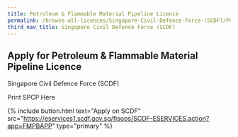 ```yaml
---
title: Petroleum & Flammable Material Pipeline Licence
permalink: /browse-all-licences/Singapore-Civil-Defence-Force-(SCDF)/Petroleum-&-Flammable-Material-Pipeline-Licence
third_nav_title: Singapore Civil Defence Force (SCDF)
---
```


## Apply for Petroleum & Flammable Material Pipeline Licence

Singapore Civil Defence Force (SCDF)

Print SPCP Here

{% include button.html text="Apply on SCDF" src="https://eservices1.scdf.gov.sg/fisops/SCDF-ESERVICES.action?app=FMPBAPP" type="primary" %}
